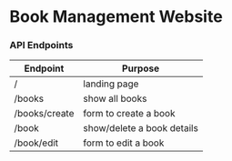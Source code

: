 # Book Management Website

### API Endpoints

| Endpoint      | Purpose                    |
| ------------- | -------------------------- |
| /             | landing page               |
| /books        | show all books             |
| /books/create | form to create a book      |
| /book         | show/delete a book details |
| /book/edit    | form to edit a book        |
